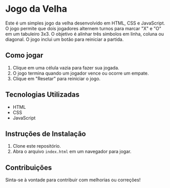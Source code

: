 # Jogo da Velha

Este é um simples jogo da velha desenvolvido em HTML, CSS e JavaScript. O jogo permite que dois jogadores alternem turnos para marcar "X" e "O" em um tabuleiro 3x3. O objetivo é alinhar três símbolos em linha, coluna ou diagonal. O jogo inclui um botão para reiniciar a partida.

## Como jogar
1. Clique em uma célula vazia para fazer sua jogada.
2. O jogo termina quando um jogador vence ou ocorre um empate.
3. Clique em "Resetar" para reiniciar o jogo.

## Tecnologias Utilizadas
- HTML
- CSS
- JavaScript

## Instruções de Instalação
1. Clone este repositório.
2. Abra o arquivo `index.html` em um navegador para jogar.

## Contribuições
Sinta-se à vontade para contribuir com melhorias ou correções!
